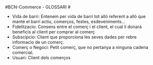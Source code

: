 #BCN-Commerce - GLOSSARI #



- Vida de barri: Entenem per vida de barri tot allò referent a allò que manté el barri actiu, comerços, festes, esdeveniments...
- Fidelitzacio: Consens entre el comerç i el client, el cual li donará beneficis al client per comprar al comerç
- Subscipcio: Client que proporciona les seves dades per rebre informacio de un comerç.
- Comerç o Negoci: Petit comerç, que no pertanya a ninguna cadena comercial.
- Usuari: Client dels comerços
